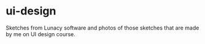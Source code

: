 # ui-design
Sketches from Lunacy software and photos of those sketches that are made by me on UI design course.
